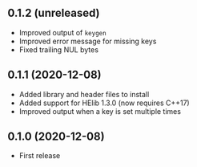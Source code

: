 ## 0.1.2 (unreleased)

- Improved output of `keygen`
- Improved error message for missing keys
- Fixed trailing NUL bytes

## 0.1.1 (2020-12-08)

- Added library and header files to install
- Added support for HElib 1.3.0 (now requires C++17)
- Improved output when a key is set multiple times

## 0.1.0 (2020-12-08)

- First release
